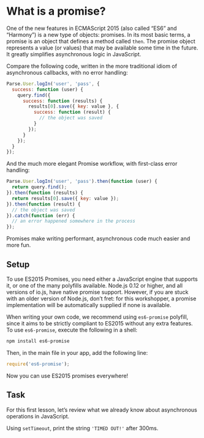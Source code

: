 # What is a promise?

One of the new features in ECMAScript 2015 (also called “ES6” and “Harmony”) is
a new type of objects: promises. In its most basic terms, a promise is an
object that defines a method called `then`. The promise object represents a
value (or values) that may be available some time in the future.  It greatly
simplifies asynchronous logic in JavaScript.

Compare the following code, written in the more traditional idiom of
asynchronous callbacks, with no error handling:

```js
Parse.User.logIn('user', 'pass', {
  success: function (user) {
    query.find({
      success: function (results) {
        results[0].save({ key: value }, {
          success: function (result) {
            // the object was saved
          }
        });
      }
    });
  }
});
```

And the much more elegant Promise workflow, with first-class error handling:

```js
Parse.User.logIn('user', 'pass').then(function (user) {
  return query.find();
}).then(function (results) {
  return results[0].save({ key: value });
}).then(function (result) {
  // the object was saved
}).catch(function (err) {
  // an error happened somewhere in the process
});
```

Promises make writing performant, asynchronous code much easier and more fun.

## Setup

To use ES2015 Promises, you need either a JavaScript engine that supports it,
or one of the many polyfills available. Node.js 0.12 or higher, and all
versions of io.js, have native promise support. However, if you are stuck with
an older version of Node.js, don’t fret: for this workshopper, a promise
implementation will be automatically supplied if none is available.

When writing your own code, we recommend using `es6-promise` polyfill, since it
aims to be strictly compliant to ES2015 without any extra features. To use
`es6-promise`, execute the following in a shell:

```sh
npm install es6-promise
```

Then, in the main file in your app, add the following line:

```js
require('es6-promise');
```

Now you can use ES2015 promises everywhere!

## Task

For this first lesson, let’s review what we already know about asynchronous
operations in JavaScript.

Using `setTimeout`, print the string `'TIMED OUT!'` after 300ms.
